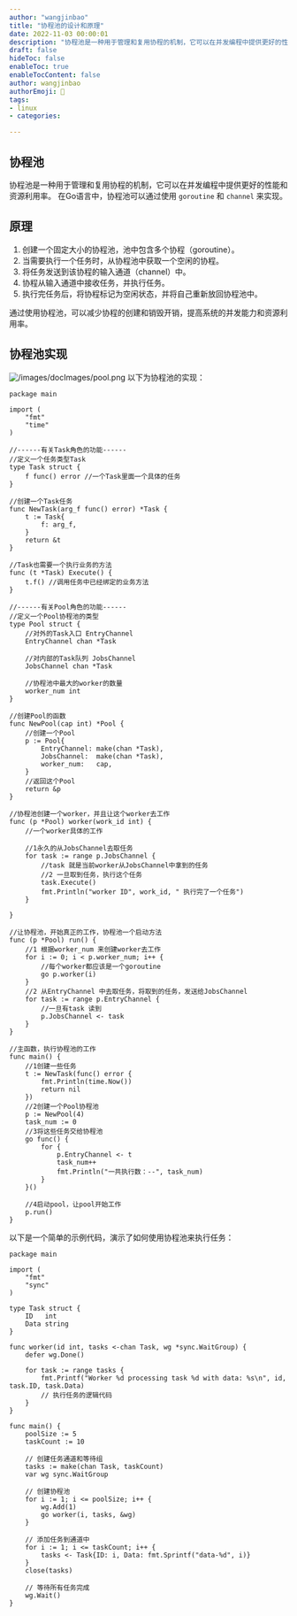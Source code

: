 ```yaml
---
author: "wangjinbao"
title: "协程池的设计和原理"
date: 2022-11-03 00:00:01
description: "协程池是一种用于管理和复用协程的机制，它可以在并发编程中提供更好的性能和资源利用率"
draft: false
hideToc: false
enableToc: true
enableTocContent: false
author: wangjinbao
authorEmoji: 👻
tags: 
- linux
- categories:

---
```

## 协程池
协程池是一种用于管理和复用协程的机制，它可以在并发编程中提供更好的性能和资源利用率。
在Go语言中，协程池可以通过使用 `goroutine` 和 `channel` 来实现。
## 原理
1. 创建一个固定大小的协程池，池中包含多个协程（goroutine）。
2. 当需要执行一个任务时，从协程池中获取一个空闲的协程。
3. 将任务发送到该协程的输入通道（channel）中。
4. 协程从输入通道中接收任务，并执行任务。
5. 执行完任务后，将协程标记为空闲状态，并将自己重新放回协程池中。

通过使用协程池，可以减少协程的创建和销毁开销，提高系统的并发能力和资源利用率。

## 协程池实现
![/images/docImages/pool.png](/images/docImages/pool.png)
以下为协程池的实现：
```golang
package main

import (
	"fmt"
	"time"
)

//------有关Task角色的功能------
//定义一个任务类型Task
type Task struct {
	f func() error //一个Task里面一个具体的任务
}

//创建一个Task任务
func NewTask(arg_f func() error) *Task {
	t := Task{
		f: arg_f,
	}
	return &t
}

//Task也需要一个执行业务的方法
func (t *Task) Execute() {
	t.f() //调用任务中已经绑定的业务方法
}

//------有关Pool角色的功能------
//定义一个Pool协程池的类型
type Pool struct {
	//对外的Task入口 EntryChannel
	EntryChannel chan *Task

	//对内部的Task队列 JobsChannel
	JobsChannel chan *Task

	//协程池中最大的worker的数量
	worker_num int
}

//创建Pool的函数
func NewPool(cap int) *Pool {
	//创建一个Pool
	p := Pool{
		EntryChannel: make(chan *Task),
		JobsChannel:  make(chan *Task),
		worker_num:   cap,
	}
	//返回这个Pool
	return &p
}

//协程池创建一个worker，并且让这个worker去工作
func (p *Pool) worker(work_id int) {
	//一个worker具体的工作

	//1永久的从JobsChannel去取任务
	for task := range p.JobsChannel {
		//task 就是当前worker从JobsChannel中拿到的任务
		//2 一旦取到任务，执行这个任务
		task.Execute()
		fmt.Println("worker ID", work_id, " 执行完了一个任务")
	}

}

//让协程池，开始真正的工作，协程池一个启动方法
func (p *Pool) run() {
	//1 根据worker_num 来创建worker去工作
	for i := 0; i < p.worker_num; i++ {
		//每个worker都应该是一个goroutine
		go p.worker(i)
	}
	//2 从EntryChannel 中去取任务，将取到的任务，发送给JobsChannel
	for task := range p.EntryChannel {
		//一旦有task 读到
		p.JobsChannel <- task
	}
}

//主函数，执行协程池的工作
func main() {
	//1创建一些任务
	t := NewTask(func() error {
		fmt.Println(time.Now())
		return nil
	})
	//2创建一个Pool协程池
	p := NewPool(4)
	task_num := 0
	//3将这些任务交给协程池
	go func() {
		for {
			p.EntryChannel <- t
			task_num++
			fmt.Println("一共执行数：--", task_num)
		}
	}()

	//4启动pool，让pool开始工作
	p.run()
}

```

以下是一个简单的示例代码，演示了如何使用协程池来执行任务：
```golang
package main

import (
	"fmt"
	"sync"
)

type Task struct {
	ID   int
	Data string
}

func worker(id int, tasks <-chan Task, wg *sync.WaitGroup) {
	defer wg.Done()

	for task := range tasks {
		fmt.Printf("Worker %d processing task %d with data: %s\n", id, task.ID, task.Data)
		// 执行任务的逻辑代码
	}
}

func main() {
	poolSize := 5
	taskCount := 10

	// 创建任务通道和等待组
	tasks := make(chan Task, taskCount)
	var wg sync.WaitGroup

	// 创建协程池
	for i := 1; i <= poolSize; i++ {
		wg.Add(1)
		go worker(i, tasks, &wg)
	}

	// 添加任务到通道中
	for i := 1; i <= taskCount; i++ {
		tasks <- Task{ID: i, Data: fmt.Sprintf("data-%d", i)}
	}
	close(tasks)

	// 等待所有任务完成
	wg.Wait()
}

```
